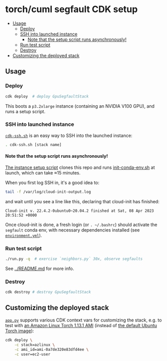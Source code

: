 # torch/cuml segfault CDK setup
- [Usage](#usage)
    - [Deploy](#deploy)
    - [SSH into launched instance](#ssh)
        - [Note that the setup script runs asynchronously!](#async)
    - [Run test script](#test)
    - [Destroy](#destroy)
- [Customizing the deployed stack](#customize)

## Usage <a id="usage"></a>

### Deploy <a id="deploy"></a>
```bash
cdk deploy  # deploy GpuSegfaultStack
```

This boots a `p3.2xlarge` instance (containing an NVIDIA V100 GPU), and runs a setup script.

### SSH into launched instance <a id="ssh"></a>
[`cdk-ssh.sh`](cdk-ssh.sh) is an easy way to SSH into the launched instance:
```bash
. cdk-ssh.sh [stack name]
```

#### Note that the setup script runs asynchronously! <a id="async"></a>
[The instance setup script](gpu_segfault/gpu_segfault_stack.py#L59-L71) clones this repo and runs [init-conda-env.sh](../init-conda-env.sh) at launch, which can take ≈15 minutes.

When you first log SSH in, it's a good idea to:
```bash
tail -f /var/log/cloud-init-output.log
```
and wait until you see a line like this, declaring that cloud-init has finished:
```
Cloud-init v. 22.4.2-0ubuntu0~20.04.2 finished at Sat, 08 Apr 2023 20:51:52 +0000
```

Once cloud-init is done, a fresh login (or `. ~/.bashrc`) should activate the `segfault` conda env, with necessary dependencies installed (see [`environment.yml`](../environment.yml)).

### Run test script <a id="test"></a>
```bash
./run.py -q  # exercise `neighbors.py` 30x, observe segfaults
```
See [../README.md](../README.md#host) for more info.

### Destroy <a id="destroy"></a>
```bash
cdk destroy # destroy GpuSegfaultStack
```

## Customizing the deployed stack <a id="customize"></a>
[`app.py`](app.py) supports various CDK context vars for customizing the stack, e.g. to test with [an Amazon Linux Torch 1.13.1 AMI](https://aws.amazon.com/releasenotes/aws-deep-learning-ami-gpu-pytorch-1-13-amazon-linux-2/) (instead of [the default Ubuntu Torch image](https://aws.amazon.com/releasenotes/aws-deep-learning-ami-gpu-pytorch-1-13-ubuntu-20-04/)):

```bash
cdk deploy \
    -c stack=azlinux \
    -c ami_id=ami-0a7de320e83dfd4ee \
    -c user=ec2-user
```
